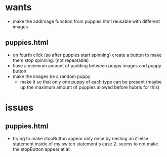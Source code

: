 # wants
- make the addImage function from puppies.html reusable with different images
## puppies.html
- on fourth click (so after puppies start spinning) create a button to make them stop spinning. (not repeatable)
- have a minimum amount of padding between puppy images and puppy button
- make the images be a random puppy 
    - make it so that only one puppy of each type can be present (maybe up the maximum amount of puppies allowed before hubris for this)

# issues

## puppies.html
- trying to make stopButton appear only once by nesting an if-else statement inside of my switch statement's case 2. seems to not make the stopButton appear at all.
